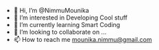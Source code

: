 - 👋 Hi, I’m @NimmuMounika
- 👀 I’m interested in Developing Cool stuff 
- 🌱 I’m currently learning Smart Coding
- 💞️ I’m looking to collaborate on ...
- 📫 How to reach me mounika.nimmu@gmail.com

<!---
NimmuMounika/NimmuMounika is a ✨ special ✨ repository because its `README.md` (this file) appears on your GitHub profile.
You can click the Preview link to take a look at your changes.
--->

